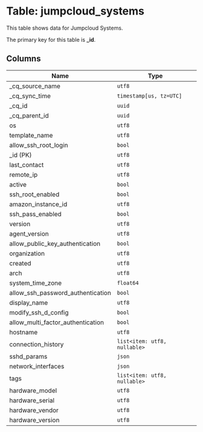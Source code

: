 # Table: jumpcloud_systems

This table shows data for Jumpcloud Systems.

The primary key for this table is **_id**.

## Columns

| Name          | Type          |
| ------------- | ------------- |
|_cq_source_name|`utf8`|
|_cq_sync_time|`timestamp[us, tz=UTC]`|
|_cq_id|`uuid`|
|_cq_parent_id|`uuid`|
|os|`utf8`|
|template_name|`utf8`|
|allow_ssh_root_login|`bool`|
|_id (PK)|`utf8`|
|last_contact|`utf8`|
|remote_ip|`utf8`|
|active|`bool`|
|ssh_root_enabled|`bool`|
|amazon_instance_id|`utf8`|
|ssh_pass_enabled|`bool`|
|version|`utf8`|
|agent_version|`utf8`|
|allow_public_key_authentication|`bool`|
|organization|`utf8`|
|created|`utf8`|
|arch|`utf8`|
|system_time_zone|`float64`|
|allow_ssh_password_authentication|`bool`|
|display_name|`utf8`|
|modify_ssh_d_config|`bool`|
|allow_multi_factor_authentication|`bool`|
|hostname|`utf8`|
|connection_history|`list<item: utf8, nullable>`|
|sshd_params|`json`|
|network_interfaces|`json`|
|tags|`list<item: utf8, nullable>`|
|hardware_model|`utf8`|
|hardware_serial|`utf8`|
|hardware_vendor|`utf8`|
|hardware_version|`utf8`|